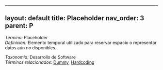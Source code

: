 
---
layout: default
title: Placeholder
nav_order: 3
parent: P
---

*Término:* Placeholder  
*Definición:* Elemento temporal utilizado para reservar espacio o representar datos aún no disponibles.

*Taxonomía:* Desarrollo de Software  
*Términos relacionados:* [Dummy](https://maleniski.github.io/diccionario-angl-tec-mx/docs/alfabeticamente/D/dummy/), [Hardcoding](https://maleniski.github.io/diccionario-angl-tec-mx/docs/alfabeticamente/H/hardcoding/)
